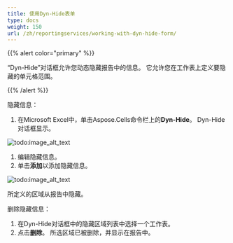 ```yaml
---
title: 使用Dyn-Hide表单
type: docs
weight: 150
url: /zh/reportingservices/working-with-dyn-hide-form/
---
```


{{% alert color="primary" %}} 

“Dyn-Hide”对话框允许您动态隐藏报告中的信息。 它允许您在工作表上定义要隐藏的单元格范围。

{{% /alert %}} 

隐藏信息：

1. 在Microsoft Excel中，单击Aspose.Cells命令栏上的**Dyn-Hide**。
   Dyn-Hide对话框显示。 

![todo:image_alt_text](working-with-dyn-hide-form_1.png)




1. 编辑隐藏信息。
1. 单击**添加**以添加隐藏信息。 

![todo:image_alt_text](working-with-dyn-hide-form_2.png)



所定义的区域从报告中隐藏。

删除隐藏信息：

1. 在Dyn-Hide对话框中的隐藏区域列表中选择一个工作表。
1. 点击**删除**。
   所选区域已被删除，并显示在报告中。
